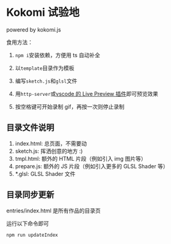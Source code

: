# Kokomi 试验地

powered by kokomi.js

食用方法：

1. `npm i`安装依赖，方便用 ts 自动补全

2. 以`template`目录作为模板

3. 编写`sketch.js`和`glsl`文件

4. 用`http-server`或[vscode 的 Live Preview 插件](https://marketplace.visualstudio.com/items?itemName=ms-vscode.live-server)即可预览效果

5. 按空格键可开始录制 gif，再按一次则停止录制

## 目录文件说明

1. index.html: 总页面，不需要动
2. sketch.js: 挥洒创意的地方 :)
3. tmpl.html: 额外的 HTML 片段（例如引入 img 图片等）
4. prepare.js: 额外的 JS 片段（例如引入更多的 GLSL Shader 等）
5. \*.glsl: GLSL Shader 文件

## 目录同步更新

entries/index.html 是所有作品的目录页

运行以下命令即可

```sh
npm run updateIndex
```
